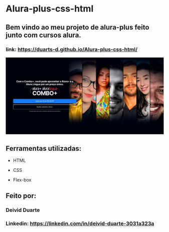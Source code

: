 # Alura-plus-css-html


## Bem vindo ao meu projeto de alura-plus feito junto com cursos alura.

### link: https://duarts-d.github.io/Alura-plus-css-html/

![image](https://github.com/Duarts-D/Alura-plus-css-html/blob/master/img/index_alura_plus.JPG?raw=true)

## Ferramentas utilizadas:

* HTML

* CSS

* Flex-box

## Feito por:

### Deivid Duarte

### Linkedin: https://linkedin.com/in/deivid-duarte-3031a323a
